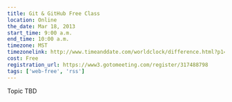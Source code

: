 ```yaml
---
title: Git & GitHub Free Class
location: Online
the_date: Mar 18, 2013
start_time: 9:00 a.m.
end_time: 10:00 a.m.
timezone: MST
timezonelink: http://www.timeanddate.com/worldclock/difference.html?p1=75
cost: Free
registration_url: https://www3.gotomeeting.com/register/317488798
tags: ['web-free', 'rss']
---
```


Topic TBD
